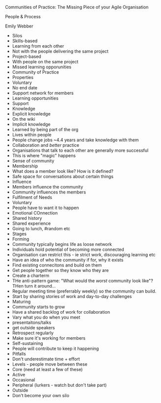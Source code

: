 Communities of Practice: The Missing Piece of your Agile Organisation

People & Process

Emily Webber

* Silos
 * Skills-based
  * Learning from each other
  * Not with the people delivering the same project
 * Project-based
  * With people on the same project
  * Missed learning opporunities
* Community of Practice
 * Properties
  * Voluntary
  * No end date
  * Support network for members
  * Learning opportunities
 * Support
 * Knowledge
  * Explicit knowledge
   * On the wiki
  * Implicit knowledge
   * Learned by being part of the org
   * Lives within people
   * People change jobs ~4.4 years and take knowledge with them
 * Collaboration and *better* practice
  * Organisations that talk to each other are generally more successful  
  * This is where "magic" happens
 * Sense of community
  * Membership
   * What does a member look like? How is it defined?
   * Safe space for conversations about certain things
  * Influence
   * Members influence the community
   * Community influences the members
  * Fulfilment of Needs
   * Voluntary
   * People have to want it to happen 
  * Emotional COnnection
   * Shared history
   * Shared experience
   * Going to lunch, #random etc
* Stages
 * Forming
  * Community typically begins life as loose network
  * Individuals hold potential of becoming more connected
  * Organisation can restrict this - ie strict work, discouraging learning etc
  * Have an idea of who the community if for, why it exists
  * Find existing connecitons and build on them
  * Get people together so they know who they are
  * Create a charterm
   * THe anti-pattern game: "What would the *worst* community look like"? THen turn it around...
  * Regular meeting time (preferrably weekly) so the community can build.
  * Start by sharing stories of work and day-to-day challenges 
 * Maturing
  * Community starts to grow
  * Have a shared backlog of work for collaboration
  * Vary what you do when you meet
   * presentaitons/talks
   * get outside speakers
  * Retrospect regularly
   * Make sure it's working for members
 * Self-sustaining
  * People will contribute to keep it happening 
* Pitfalls
 * Don't underestimate time + effort
 * Levels - people move between these
  * Core (need at least a few of these)
  * Active
  * Occasional
  * Peripheral (lurkers - watch but don't take part)
  * Outside
 * Don't become your own silo 
